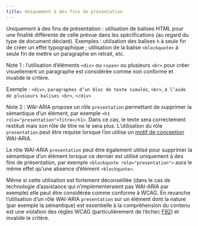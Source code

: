 ```yaml
---
title: Uniquement à des fins de présentation
---
```


Uniquement à des fins de présentation : utilisation de balises HTML pour une
finalité différente de celle prévue dans les spécifications (au regard du type
de document déclaré). Exemples : utilisation des balises `h` à seule fin de
créer un effet typographique ; utilisation de la balise `<blockquote>` à seule
fin de mettre un paragraphe en retrait, etc.

Note 1 : l’utilisation d’éléments `<div>` ou `<span>` ou plusieurs `<br>` pour
créer visuellement un paragraphe est considérée comme non conforme et invalide
le critère.

Exemple : `<div>`, `paragraphes d’un bloc de texte simulés`, `<br>`, `à l’aide de plusieurs balises <br>`, `</div>`

Note 2 : WAI-ARIA propose un rôle `presentation` permettant de supprimer la
sémantique d’un élément, par exemple `<h1 role="presentation">Titre</h1>`.
Dans ce cas, le texte sera correctement restitué mais son rôle de titre ne le
sera plus. L’utilisation du rôle `presentation` peut être requise lorsque l’on
utilise un [motif de conception](#motif-de-conception) WAI-ARIA.

Le rôle WAI-ARIA `presentation` peut être également utilisé pour supprimer la
sémantique d’un élément lorsque ce dernier est utilisé uniquement à des fins
de présentation, par exemple `<blockquote role="presentation">` aura le même
effet qu’une absence d’élément `<blockquote>`.

Même si cette utilisation est fortement déconseillée (dans le cas de
technologie d’assistance qui n’implémenteraient pas WAI-ARIA par exemple) elle
peut être considérée comme conforme à WCAG. En revanche l’utilisation d’un
rôle WAI-ARIA `presentation` sur un élément dont la nature (par exemple la
sémantique) est essentielle à la compréhension du contenu est une violation
des règles WCAG (particulièrement de l’échec
[F92](https://www.w3.org/WAI/WCAG21/Techniques/failures/F92)) et invalide le
critère.
